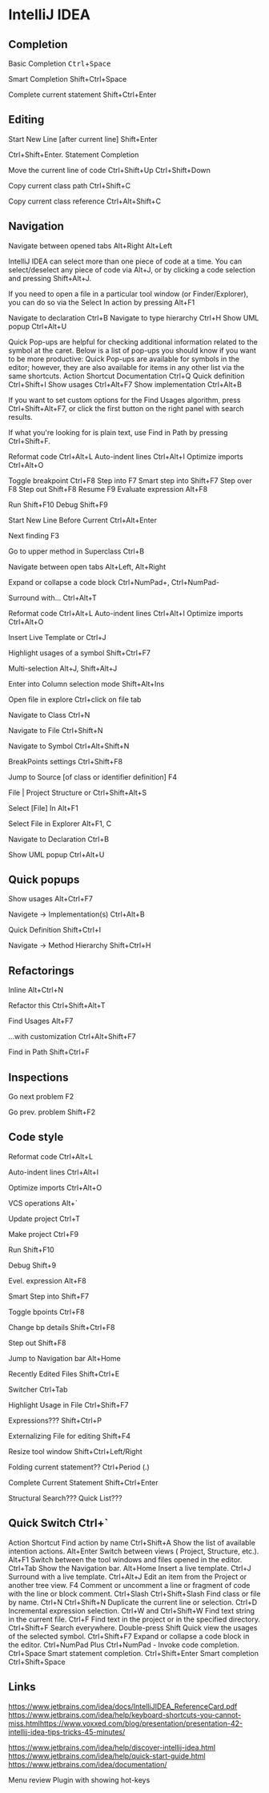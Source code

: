 # IntelliJ IDEA

## Completion ##

Basic Completion
<kbd>Ctrl</kbd>+<kbd>Space</kbd>

Smart Completion
Shift+Ctrl+Space

Complete current statement
Shift+Ctrl+Enter

## Editing ##

Start New Line [after current line]
Shift+Enter

Ctrl+Shift+Enter. Statement Completion

Move the current line of code
Ctrl+Shift+Up
Ctrl+Shift+Down

Copy current class path
Ctrl+Shift+C

Copy current class reference
Ctrl+Alt+Shift+C

## Navigation ##

Navigate between opened tabs
Alt+Right Alt+Left

IntelliJ IDEA can select more than one piece of code at a time. You can select/deselect any piece of code via Alt+J, or by clicking a code selection and pressing Shift+Alt+J.

If you need to open a file in a particular tool window (or Finder/Explorer), you can do so via the Select In action by pressing Alt+F1

Navigate to declaration
Ctrl+B
Navigate to type hierarchy
Ctrl+H
Show UML popup Ctrl+Alt+U

Quick Pop-ups are helpful for checking additional information related to the symbol at the caret. Below is a list of pop-ups you should know if you want to be more productive:
Quick Pop-ups are available for symbols in the editor; however, they are also available for items in any other list via the same shortcuts.
Action Shortcut
Documentation Ctrl+Q
Quick definition  Ctrl+Shift+I
Show usages Ctrl+Alt+F7
Show implementation  Ctrl+Alt+B

If you want to set custom options for the Find Usages algorithm, press Ctrl+Shift+Alt+F7, or click the first button on the right panel with search results.

If what you're looking for is plain text, use Find in Path by pressing Ctrl+Shift+F.

Reformat code Ctrl+Alt+L
Auto-indent lines  Ctrl+Alt+I
Optimize imports  Ctrl+Alt+O

Toggle breakpoint  Ctrl+F8
Step into F7
Smart step into  Shift+F7
Step over F8
Step out Shift+F8
Resume F9
Evaluate expression  Alt+F8​


Run Shift+F10
Debug Shift+F9

Start New Line Before Current
Ctrl+Alt+Enter

Next finding
F3

Go to upper method in Superclass
Ctrl+B

Navigate between open tabs
Alt+Left, Alt+Right

Expand or collapse a code block
Ctrl+NumPad+, Ctrl+NumPad-

Surround with...
Ctrl+Alt+T

Reformat code Ctrl+Alt+L
Auto-indent lines  Ctrl+Alt+I
Optimize imports  Ctrl+Alt+O

Insert Live Template or Ctrl+J

Highlight usages of a symbol
Shift+Ctrl+F7

Multi-selection
Alt+J, Shift+Alt+J

Enter into Column selection mode
Shift+Alt+Ins

Open file in explore
Ctrl+click on file tab

Navigate to Class
Ctrl+N

Navigate to File
Ctrl+Shift+N

Navigate to Symbol
Ctrl+Alt+Shift+N

BreakPoints settings
Ctrl+Shift+F8

Jump to Source [of class or identifier definition]
F4

File | Project Structure or Ctrl+Shift+Alt+S

Select [File] In
Alt+F1

Select File in Explorer
Alt+F1, C

Navigate to Declaration
Ctrl+B

Show UML popup
Ctrl+Alt+U

## Quick popups ##
Show usages
Alt+Ctrl+F7

Navigete -> Implementation(s)
Ctrl+Alt+B

Quick Definition
Shift+Ctrl+I

Navigate -> Method Hierarchy
Shift+Ctrl+H

## Refactorings ##

Inline
Alt+Ctrl+N

Refactor this
Ctrl+Shift+Alt+T

Find Usages
Alt+F7

...with customization
Ctrl+Alt+Shift+F7

Find in Path
Shift+Ctrl+F

## Inspections ##

Go next problem
F2

Go prev. problem
Shift+F2

## Code style ##

Reformat code
Ctrl+Alt+L

Auto-indent lines
Ctrl+Alt+I

Optimize imports
Ctrl+Alt+O

VCS operations
Alt+`

Update project
Ctrl+T

Make project
Ctrl+F9

Run
Shift+F10

Debug
Shift+9

Evel. expression
Alt+F8

Smart Step into
Shift+F7

Toggle bpoints
Ctrl+F8

Change bp details
Shift+Ctrl+F8

Step out
Shift+F8

Jump to Navigation bar
Alt+Home

Recently Edited Files
Shift+Ctrl+E

Switcher
Ctrl+Tab

Highlight Usage in File
Ctrl+Shift+F7

Expressions???
Shift+Ctrl+P

Externalizing File for editing
Shift+F4

Resize tool window
Shift+Ctrl+Left/Right

Folding current statement??
Ctrl+Period (.)

Complete Current Statement
Shift+Ctrl+Enter

Structural Search???
Quick List???

Quick Switch
Ctrl+`
​​
--------
Action Shortcut
Find action by name  Ctrl+Shift+A
Show the list of available intention actions.
Alt+Enter
Switch between views ( Project, Structure, etc.).
Alt+F1
Switch between the tool windows and files opened in the editor.
Ctrl+Tab
Show the Navigation bar.
Alt+Home
Insert a live template.
Ctrl+J
Surround with a live template.
Ctrl+Alt+J
Edit an item from the Project or another tree view.
F4
Comment or uncomment a line or fragment of code with the line or block comment.
Ctrl+Slash
Ctrl+Shift+Slash
Find class or file by name.
Ctrl+N
Ctrl+Shift+N
Duplicate the current line or selection.
Ctrl+D
Incremental expression selection.
Ctrl+W and Ctrl+Shift+W
Find text string in the current file.
Ctrl+F
Find text in the project or in the specified directory.
Ctrl+Shift+F
Search everywhere.  Double-press Shift
Quick view the usages of the selected symbol.
Ctrl+Shift+F7
Expand or collapse a code block in the editor.
Ctrl+NumPad Plus
Ctrl+NumPad -
Invoke code completion.
Ctrl+Space
Smart statement completion.
Ctrl+Shift+Enter
Smart completion  Ctrl+Shift+Space

## Links ##
https://www.jetbrains.com/idea/docs/IntelliJIDEA_ReferenceCard.pdf
https://www.jetbrains.com/idea/help/keyboard-shortcuts-you-cannot-miss.html​
https://www.voxxed.com/blog/presentation/presentation-42-intellij-idea-tips-tricks-45-minutes/​

https://www.jetbrains.com/idea/help/discover-intellij-idea.html
https://www.jetbrains.com/idea/help/quick-start-guide.html
https://www.jetbrains.com/idea/documentation/

Menu review
Plugin with showing hot-keys

